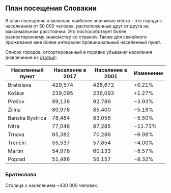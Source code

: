 ## План посещения Словакии

В план посещения я включаю наиболее значимые места - это города с населением от 50 000 человек, расположенные друг от друга на максимальном расстоянии. Это поспособствует более разностороннему знакомству со страной. Также для семейного проживания мне более интересен провинциальный населенный пункт.

Список городов, отсортированный в порядке убывания населения (извлечение из [статьи](https://en.wikipedia.org/wiki/List_of_cities_and_towns_in_Slovakia)):

Населенный пункт | Население в 2017 | Население в 2001 | Изменение
--- | --- | --- | ---
Bratislava |	429,574 |	428,672 |	+0.21%
Košice |	239,095 |	236,093 |	+1.27%
Prešov |	89,138 |	92,786 |	−3.93%
Žilina |	80,978 |	85,400 |	−5.18%
Banská Bystrica	| 78,484 |	83,056 |	−5.50%
Nitra |	77,048 |	87,285 |	−11.73%
Trnava |	65,382 |	70,286 |	−6.98%
Trenčín	| 55,537 |	57,854 |	−4.00%
Martin |	54,978 |	60,133 |	−8.57%
Poprad |	51,486 |	56,157 |	−8.32%

### Братислава
Столица c населением ~430 000 человек.
